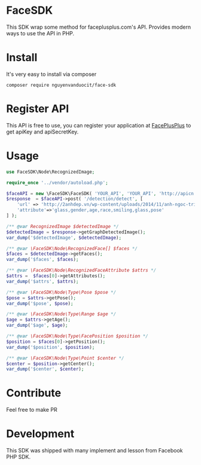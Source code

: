 # FaceSDK

This SDK wrap some method for faceplusplus.com's API. Provides modern ways to use the API in PHP.

# Install

It's very easy to install via composer 

```
composer require nguyenvanduocit/face-sdk
```

# Register API
This API is free to use, you can register your application at [FacePlusPlus](http://www.faceplusplus.com/) to get apiKey and apiSecretKey.

# Usage

```php
use FaceSDK\Node\RecognizedImage;

require_once '../vendor/autoload.php';

$faceAPI = new \FaceSDK\FaceSDK( 'YOUR_API', 'YOUR_API', 'http://apicn.faceplusplus.com' );
$response  = $faceAPI->post( '/detection/detect', [
	'url' => 'http://2anhdep.vn/wp-content/uploads/2014/11/anh-ngoc-trinh-dep-trong-nhung-bo-noi-y-xuyen-thau-khien-nguoi-xem-do-mat-6.jpg',
	'attribute'=>'glass,gender,age,race,smiling,glass,pose'
] );

/** @var RecognizedImage $detectedImage */
$detectedImage = $response->getGraphDetectedImage();
var_dump('$detectedImage', $detectedImage);

/** @var \FaceSDK\Node\RecognizedFace[] $faces */
$faces = $detectedImage->getFaces();
var_dump('$faces', $faces);

/** @var \FaceSDK\Node\RecognizedFaceAttribute $attrs */
$attrs =  $faces[0]->getAttributes();
var_dump('$attrs', $attrs);

/** @var \FaceSDK\Node\Type\Pose $pose */
$pose = $attrs->getPose();
var_dump('$pose', $pose);

/** @var \FaceSDK\Node\Type\Range $age */
$age = $attrs->getAge();
var_dump('$age', $age);

/** @var \FaceSDK\Node\Type\FacePosition $position */
$position = $faces[0]->getPosition();
var_dump('$position', $position);

/** @var \FaceSDK\Node\Type\Point $center */
$center = $position->getCenter();
var_dump('$center', $center);
```

# Contribute

Feel free to make PR

# Development
This SDK was shipped with many implement and lesson from Facebook PHP SDK.